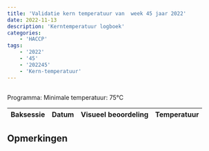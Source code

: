 ```yaml
---
title: 'Validatie kern temperatuur van  week 45 jaar 2022'
date: 2022-11-13
description: 'Kerntemperatuur logboek'
categories:
    - 'HACCP'
tags:
    - '2022'
    - '45'
    - '202245'
    - 'Kern-temperatuur'
---
```


## 

Programma: 
Minimale temperatuur: 75°C

| Baksessie | Datum | Visueel beoordeling | Temperatuur |
|:---|:---|:---|:---|


## Opmerkingen


